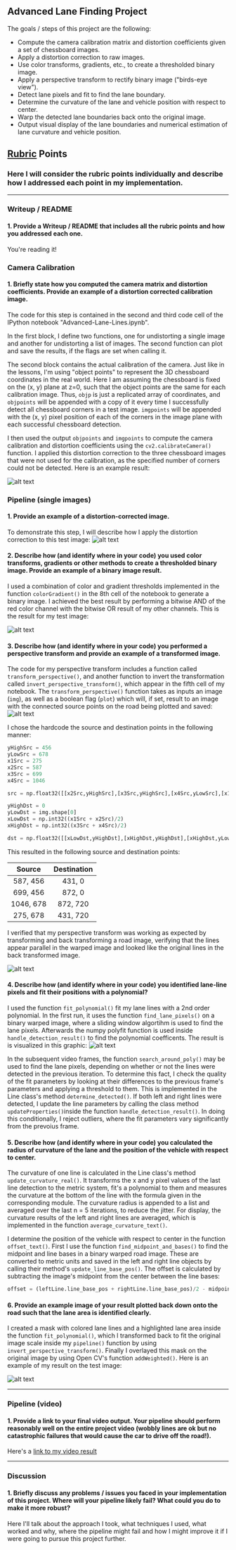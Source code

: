 ## Advanced Lane Finding Project


The goals / steps of this project are the following:

* Compute the camera calibration matrix and distortion coefficients given a set of chessboard images.
* Apply a distortion correction to raw images.
* Use color transforms, gradients, etc., to create a thresholded binary image.
* Apply a perspective transform to rectify binary image ("birds-eye view").
* Detect lane pixels and fit to find the lane boundary.
* Determine the curvature of the lane and vehicle position with respect to center.
* Warp the detected lane boundaries back onto the original image.
* Output visual display of the lane boundaries and numerical estimation of lane curvature and vehicle position.

[//]: # (Image References)

[chess_undistorted]: ./output_images/calibration1_undistorted.png "Undistorted"
[test_image]: ./test_images/test3.jpg "Road Transformed"
[chess_undistorted]: ./output_images/calibration1_undistorted.png "Undistorted"
[binary]: ./output_images/test3_binary.png "Binary Example"
[src_points]: ./output_images/transform_road_src_lines.png "Src Points"
[warp_example]: ./output_images/transform_road_and_invert.png "Warp Example"
[poly_fit]: ./output_images/test3_poly_fit.png "Fit Visual"
[output]: ./output_images/test3_result.png "Output"
[video1]: ./project_video.mp4 "Video"

## [Rubric](https://review.udacity.com/#!/rubrics/571/view) Points

### Here I will consider the rubric points individually and describe how I addressed each point in my implementation.  

---

### Writeup / README

#### 1. Provide a Writeup / README that includes all the rubric points and how you addressed each one.

You're reading it!

### Camera Calibration

#### 1. Briefly state how you computed the camera matrix and distortion coefficients. Provide an example of a distortion corrected calibration image.

The code for this step is contained in the second and third code cell of the IPython notebook "Advanced-Lane-Lines.ipynb".

In the first block, I define two functions, one for undistorting a single image and another for undistorting a list of images. The second function can plot and save the results, if the flags are set when calling it.

The second block contains the actual calibration of the camera. Just like in the lessons, I'm using "object points" to represent the 3D chessboard coordinates in the real world. Here I am assuming the chessboard is fixed on the (x, y) plane at z=0, such that the object points are the same for each calibration image.  Thus, `objp` is just a replicated array of coordinates, and `objpoints` will be appended with a copy of it every time I successfully detect all chessboard corners in a test image.  `imgpoints` will be appended with the (x, y) pixel position of each of the corners in the image plane with each successful chessboard detection.  

I then used the output `objpoints` and `imgpoints` to compute the camera calibration and distortion coefficients using the `cv2.calibrateCamera()` function. I applied this distortion correction to the three chessboard images that were not used for the calibration, as the specified number of corners could not be detected. Here is an example result: 

![alt text][chess_undistorted]


### Pipeline (single images)

#### 1. Provide an example of a distortion-corrected image.

To demonstrate this step, I will describe how I apply the distortion correction to this test image:
![alt text][test_image]

#### 2. Describe how (and identify where in your code) you used color transforms, gradients or other methods to create a thresholded binary image.  Provide an example of a binary image result.

I used a combination of color and gradient thresholds implemented in the function `colorGradient()` in the 8th cell of the notebook to generate a binary image. I achieved the best result by performing a bitwise AND of the red color channel with the bitwise OR result of my other channels. This is the result for my test image:  

![alt text][binary]

#### 3. Describe how (and identify where in your code) you performed a perspective transform and provide an example of a transformed image.

The code for my perspective transform includes a function called `transform_perspective()`, and another function to invert the transformation called `invert_perspective_transform()`, which appear in the fifth cell of my notebook. The `transform_perspective()` function takes as inputs an image (`img`), as well as a boolean flag (`plot`) which will, if set, result to an image with the connected source points on the road being plotted and saved:
![alt text][src_points]

I chose the hardcode the source and destination points in the following manner:

```python
yHighSrc = 456
yLowSrc = 678
x1Src = 275
x2Src = 587
x3Src = 699
x4Src = 1046

src = np.float32([[x2Src,yHighSrc],[x3Src,yHighSrc],[x4Src,yLowSrc],[x1Src,yLowSrc]])

yHighDst = 0
yLowDst = img.shape[0]
xLowDst = np.int32((x1Src + x2Src)/2)
xHighDst = np.int32((x3Src + x4Src)/2)

dst = np.float32([[xLowDst,yHighDst],[xHighDst,yHighDst],[xHighDst,yLowDst],[xLowDst,yLowDst]])
```

This resulted in the following source and destination points:

| Source        | Destination   | 
|:-------------:|:-------------:| 
| 587, 456      | 431, 0        | 
| 699, 456      | 872, 0        |
| 1046, 678     | 872, 720      |
| 275, 678      | 431, 720      |

I verified that my perspective transform was working as expected by transforming and back transforming a road image, verifying that the lines appear parallel in the warped image and looked like the original lines in the back transformed image.

![alt text][warp_example]

#### 4. Describe how (and identify where in your code) you identified lane-line pixels and fit their positions with a polynomial?

I used the function `fit_polynomial()` fit my lane lines with a 2nd order polynomial. In the first run, it uses the function `find_lane_pixels()` on a binary warped image, where a sliding window algortihm is used to find the lane pixels. Afterwards the numpy polyfit function is used inside `handle_detection_result()` to find the polynomial coefficents. The result is is visualized in this graphic:
![alt text][poly_fit]

In the subsequent video frames, the function `search_around_poly()` may be used to find the lane pixels, depending on whether or not the lines were detected in the previous iteration. To determine this fact, I check the quality of the fit parameters by looking at their differences to the previous frame's parameters and applying a threshold to them. This is implemented in the Line class's method `determine_detected()`. If both left and right lines were detected, I update the line parameters by calling the class method `updateProperties()`inside the function `handle_detection_result()`. In doing this conditionally, I reject outliers, where the fit parameters vary significantly from the prevoius frame.

#### 5. Describe how (and identify where in your code) you calculated the radius of curvature of the lane and the position of the vehicle with respect to center.

The curvature of one line is calculated in the Line class's method `update_curvature_real()`. It transforms the x and y pixel values of the last line detection to the metric system, fit's a polynomial to them and measures the curvature at the bottom of the line with the formula given in the corresponding module. The curvature radius is appended to a list and averaged over the last n = 5 iterations, to reduce the jitter. For display, the curvature results of the left and right lines are averaged, which is implemented in the function `average_curvature_text()`.

I determine the position of the vehicle with respect to center in the function `offset_text()`. First I use the function `find_midpoint_and_bases()` to find the midpoint and line bases in a binary warped road image. These are converted to metric units and saved in the left and right line objects by calling their method's `update_line_base_pos()`. The offset is calculated by subtracting the image's midpoint from the center between the line bases:
```python
offset = (leftLine.line_base_pos + rightLine.line_base_pos)/2 - midpoint*leftLine.xm_per_pix
```

#### 6. Provide an example image of your result plotted back down onto the road such that the lane area is identified clearly.

I created a mask with colored lane lines and a highlighted lane area inside the function `fit_polynomial()`, which I transformed back to fit the original image scale inside my `pipeline()` function by using `invert_perspective_transform()`. Finally I overlayed this mask on the original image by using Open CV's function `addWeighted()`. Here is an example of my result on the test image:

![alt text][output]

---

### Pipeline (video)

#### 1. Provide a link to your final video output.  Your pipeline should perform reasonably well on the entire project video (wobbly lines are ok but no catastrophic failures that would cause the car to drive off the road!).

Here's a [link to my video result](./project_video.mp4)

---

### Discussion

#### 1. Briefly discuss any problems / issues you faced in your implementation of this project.  Where will your pipeline likely fail?  What could you do to make it more robust?

Here I'll talk about the approach I took, what techniques I used, what worked and why, where the pipeline might fail and how I might improve it if I were going to pursue this project further.  
